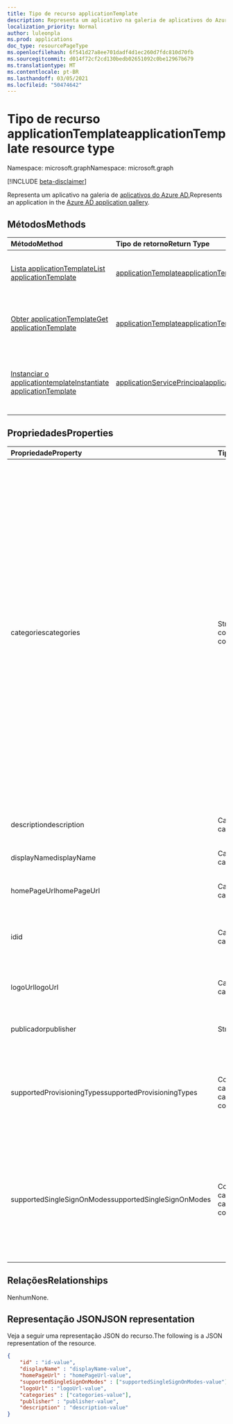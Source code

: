 ```yaml
---
title: Tipo de recurso applicationTemplate
description: Representa um aplicativo na galeria de aplicativos do Azure AD
localization_priority: Normal
author: luleonpla
ms.prod: applications
doc_type: resourcePageType
ms.openlocfilehash: 6f541d27a8ee701dadf4d1ec260d7fdc810d70fb
ms.sourcegitcommit: d014f72cf2cd130bedb02651092c0be12967b679
ms.translationtype: MT
ms.contentlocale: pt-BR
ms.lasthandoff: 03/05/2021
ms.locfileid: "50474642"
---
```

# <a name="applicationtemplate-resource-type"></a><span data-ttu-id="7d735-103">Tipo de recurso applicationTemplate</span><span class="sxs-lookup"><span data-stu-id="7d735-103">applicationTemplate resource type</span></span>

<span data-ttu-id="7d735-104">Namespace: microsoft.graph</span><span class="sxs-lookup"><span data-stu-id="7d735-104">Namespace: microsoft.graph</span></span>

[!INCLUDE [beta-disclaimer](../../includes/beta-disclaimer.md)]

<span data-ttu-id="7d735-105">Representa um aplicativo na galeria de [aplicativos do Azure AD.](/azure/active-directory/saas-apps/tutorial-list)</span><span class="sxs-lookup"><span data-stu-id="7d735-105">Represents an application in the [Azure AD application gallery](/azure/active-directory/saas-apps/tutorial-list).</span></span>

## <a name="methods"></a><span data-ttu-id="7d735-106">Métodos</span><span class="sxs-lookup"><span data-stu-id="7d735-106">Methods</span></span>

| <span data-ttu-id="7d735-107">Método</span><span class="sxs-lookup"><span data-stu-id="7d735-107">Method</span></span>       | <span data-ttu-id="7d735-108">Tipo de retorno</span><span class="sxs-lookup"><span data-stu-id="7d735-108">Return Type</span></span> | <span data-ttu-id="7d735-109">Descrição</span><span class="sxs-lookup"><span data-stu-id="7d735-109">Description</span></span> |
|:-------------|:------------|:------------|
|[<span data-ttu-id="7d735-110">Lista applicationTemplate</span><span class="sxs-lookup"><span data-stu-id="7d735-110">List applicationTemplate</span></span>](../api/applicationtemplate-list.md)|[<span data-ttu-id="7d735-111">applicationTemplate</span><span class="sxs-lookup"><span data-stu-id="7d735-111">applicationTemplate</span></span>](applicationtemplate.md)|<span data-ttu-id="7d735-112">Recupere uma lista de objetos applicationTemplate.</span><span class="sxs-lookup"><span data-stu-id="7d735-112">Retrieve a list of applicationTemplate objects.</span></span>|
| [<span data-ttu-id="7d735-113">Obter applicationTemplate</span><span class="sxs-lookup"><span data-stu-id="7d735-113">Get applicationTemplate</span></span>](../api/applicationtemplate-get.md) | [<span data-ttu-id="7d735-114">applicationTemplate</span><span class="sxs-lookup"><span data-stu-id="7d735-114">applicationTemplate</span></span>](applicationtemplate.md) | <span data-ttu-id="7d735-115">Ler propriedades e relações do objeto applicationTemplate.</span><span class="sxs-lookup"><span data-stu-id="7d735-115">Read properties and relationships of applicationTemplate object.</span></span> |
|[<span data-ttu-id="7d735-116">Instanciar o applicationtemplate</span><span class="sxs-lookup"><span data-stu-id="7d735-116">Instantiate applicationTemplate</span></span>](../api/applicationtemplate-instantiate.md)|[<span data-ttu-id="7d735-117">applicationServicePrincipal</span><span class="sxs-lookup"><span data-stu-id="7d735-117">applicationServicePrincipal</span></span>](applicationserviceprincipal.md)| <span data-ttu-id="7d735-118">Adicione uma instância de um aplicativo da galeria de aplicativos do Azure AD ao diretório.</span><span class="sxs-lookup"><span data-stu-id="7d735-118">Add an instance of an application from the Azure AD application gallery into your directory.</span></span>|


## <a name="properties"></a><span data-ttu-id="7d735-119">Propriedades</span><span class="sxs-lookup"><span data-stu-id="7d735-119">Properties</span></span>

| <span data-ttu-id="7d735-120">Propriedade</span><span class="sxs-lookup"><span data-stu-id="7d735-120">Property</span></span>     | <span data-ttu-id="7d735-121">Tipo</span><span class="sxs-lookup"><span data-stu-id="7d735-121">Type</span></span>        | <span data-ttu-id="7d735-122">Descrição</span><span class="sxs-lookup"><span data-stu-id="7d735-122">Description</span></span> |
|:-------------|:------------|:------------|
|<span data-ttu-id="7d735-123">categories</span><span class="sxs-lookup"><span data-stu-id="7d735-123">categories</span></span>|<span data-ttu-id="7d735-124">String collection</span><span class="sxs-lookup"><span data-stu-id="7d735-124">String collection</span></span>|<span data-ttu-id="7d735-125">A lista de categorias do aplicativo.</span><span class="sxs-lookup"><span data-stu-id="7d735-125">The list of categories for the application.</span></span> <span data-ttu-id="7d735-126">Os valores suportados podem ser: `Collaboration` , , , , , , , `Business Management` , , `Consumer` , , `Content management` , `CRM` `Data services` `Developer services` `E-commerce` `Education` `ERP` `Finance` `Health` `Human resources` `IT infrastructure` `Mail` `Management` `Marketing` `Media` `Productivity` `Project management` , `Telecommunications` `Tools, Travel` `Web design & hosting`</span><span class="sxs-lookup"><span data-stu-id="7d735-126">Supported values can be: `Collaboration`, `Business Management`, `Consumer`,`Content management`, `CRM`, `Data services`, `Developer services`, `E-commerce`, `Education`, `ERP`, `Finance`, `Health`, `Human resources`, `IT infrastructure`, `Mail`, `Management`, `Marketing`, `Media`, `Productivity`, `Project management`, `Telecommunications`, `Tools, Travel`, and `Web design & hosting`.</span></span>|
|<span data-ttu-id="7d735-127">description</span><span class="sxs-lookup"><span data-stu-id="7d735-127">description</span></span>|<span data-ttu-id="7d735-128">Cadeia de caracteres</span><span class="sxs-lookup"><span data-stu-id="7d735-128">String</span></span>|<span data-ttu-id="7d735-129">Uma descrição do aplicativo.</span><span class="sxs-lookup"><span data-stu-id="7d735-129">A description of the application.</span></span>|
|<span data-ttu-id="7d735-130">displayName</span><span class="sxs-lookup"><span data-stu-id="7d735-130">displayName</span></span>|<span data-ttu-id="7d735-131">Cadeia de caracteres</span><span class="sxs-lookup"><span data-stu-id="7d735-131">String</span></span>|<span data-ttu-id="7d735-132">O nome do aplicativo.</span><span class="sxs-lookup"><span data-stu-id="7d735-132">The name of the application.</span></span>|
|<span data-ttu-id="7d735-133">homePageUrl</span><span class="sxs-lookup"><span data-stu-id="7d735-133">homePageUrl</span></span>|<span data-ttu-id="7d735-134">Cadeia de caracteres</span><span class="sxs-lookup"><span data-stu-id="7d735-134">String</span></span>|<span data-ttu-id="7d735-135">A URL da home page do aplicativo.</span><span class="sxs-lookup"><span data-stu-id="7d735-135">The home page URL of the application.</span></span>|
|<span data-ttu-id="7d735-136">id</span><span class="sxs-lookup"><span data-stu-id="7d735-136">id</span></span>|<span data-ttu-id="7d735-137">Cadeia de caracteres</span><span class="sxs-lookup"><span data-stu-id="7d735-137">String</span></span>| <span data-ttu-id="7d735-138">Identificador exclusivo do aplicativo.</span><span class="sxs-lookup"><span data-stu-id="7d735-138">Unique identifier for the application.</span></span> <span data-ttu-id="7d735-139">Somente leitura.</span><span class="sxs-lookup"><span data-stu-id="7d735-139">Read-only.</span></span>|
|<span data-ttu-id="7d735-140">logoUrl</span><span class="sxs-lookup"><span data-stu-id="7d735-140">logoUrl</span></span>|<span data-ttu-id="7d735-141">Cadeia de caracteres</span><span class="sxs-lookup"><span data-stu-id="7d735-141">String</span></span>|<span data-ttu-id="7d735-142">A URL para obter o logotipo desse aplicativo.</span><span class="sxs-lookup"><span data-stu-id="7d735-142">The URL to get the logo for this application.</span></span>|
|<span data-ttu-id="7d735-143">publicador</span><span class="sxs-lookup"><span data-stu-id="7d735-143">publisher</span></span>|<span data-ttu-id="7d735-144">String</span><span class="sxs-lookup"><span data-stu-id="7d735-144">String</span></span>|<span data-ttu-id="7d735-145">O nome do editor deste aplicativo.</span><span class="sxs-lookup"><span data-stu-id="7d735-145">The name of the publisher for this application.</span></span>|
|<span data-ttu-id="7d735-146">supportedProvisioningTypes</span><span class="sxs-lookup"><span data-stu-id="7d735-146">supportedProvisioningTypes</span></span>|<span data-ttu-id="7d735-147">Conjunto de cadeias de caracteres</span><span class="sxs-lookup"><span data-stu-id="7d735-147">String collection</span></span>|<span data-ttu-id="7d735-148">A lista de modos de provisionamento suportados por esse aplicativo.</span><span class="sxs-lookup"><span data-stu-id="7d735-148">The list of provisioning modes supported by this application.</span></span> <span data-ttu-id="7d735-149">O único valor válido é `sync` .</span><span class="sxs-lookup"><span data-stu-id="7d735-149">The only valid value is `sync`.</span></span>|
|<span data-ttu-id="7d735-150">supportedSingleSignOnModes</span><span class="sxs-lookup"><span data-stu-id="7d735-150">supportedSingleSignOnModes</span></span>|<span data-ttu-id="7d735-151">Conjunto de cadeias de caracteres</span><span class="sxs-lookup"><span data-stu-id="7d735-151">String collection</span></span>|<span data-ttu-id="7d735-152">A lista de modos de login único suportados por este aplicativo.</span><span class="sxs-lookup"><span data-stu-id="7d735-152">The list of single sign-on modes supported by this application.</span></span> <span data-ttu-id="7d735-153">Os valores com suporte são: `oidc`, `password`, `saml`, e `notSupported`.</span><span class="sxs-lookup"><span data-stu-id="7d735-153">The supported values are `oidc`, `password`, `saml`, and `notSupported`.</span></span>|

## <a name="relationships"></a><span data-ttu-id="7d735-154">Relações</span><span class="sxs-lookup"><span data-stu-id="7d735-154">Relationships</span></span>

<span data-ttu-id="7d735-155">Nenhum</span><span class="sxs-lookup"><span data-stu-id="7d735-155">None.</span></span>

## <a name="json-representation"></a><span data-ttu-id="7d735-156">Representação JSON</span><span class="sxs-lookup"><span data-stu-id="7d735-156">JSON representation</span></span>

<span data-ttu-id="7d735-157">Veja a seguir uma representação JSON do recurso.</span><span class="sxs-lookup"><span data-stu-id="7d735-157">The following is a JSON representation of the resource.</span></span>

<!-- {
  "blockType": "resource",
  "optionalProperties": [

  ],
  "@odata.type": "microsoft.graph.applicationTemplate",
  "keyProperty": "id"
}-->

```json
{
    "id" : "id-value",
    "displayName" : "displayName-value",
    "homePageUrl" : "homePageUrl-value",
    "supportedSingleSignOnModes" : ["supportedSingleSignOnModes-value"],
    "logoUrl" : "logoUrl-value",
    "categories" : ["categories-value"],
    "publisher" : "publisher-value",
    "description" : "description-value"
}
```

<!-- uuid: 16cd6b66-4b1a-43a1-adaf-3a886856ed98
2019-02-04 14:57:30 UTC -->
<!-- {
  "type": "#page.annotation",
  "description": "applicationTemplate resource",
  "keywords": "",
  "section": "documentation",
  "tocPath": ""
}-->




